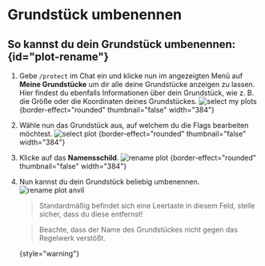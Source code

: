 # Grundstück umbenennen

## So kannst du dein Grundstück umbenennen: {id="plot-rename"}

1. Gebe `/protect` im Chat ein und klicke nun im angezeigten Menü auf **Meine Grundstücke** um dir
   alle deine Grundstücke anzeigen zu lassen. Hier findest du ebenfalls Informationen über dein
   Grundstück, wie z. B. die Größe oder die Koordinaten deines Grundstückes.
   ![select my plots](plot-my-plot.png) {border-effect="rounded" thumbnail="false" width="384"}
2. Wähle nun das Grundstück aus, auf welchem du die Flags bearbeiten möchtest.
   ![select plot](plot-select-plot.png) {border-effect="rounded" thumbnail="false" width="384"}
3. Klicke auf das **Namensschild**.
   ![rename plot](plot-rename.png) {border-effect="rounded" thumbnail="false" width="384"}
4. Nun kannst du dein Grundstück beliebig umbenennen.
   ![rename plot anvil](plot-rename-anvil.png)
   >Standardmäßig befindet sich eine Leertaste in diesem Feld, stelle sicher, dass du diese entfernst!
   >

   > Beachte, dass der Name des Grundstückes nicht gegen das Regelwerk verstößt.
   >
   {style="warning"}